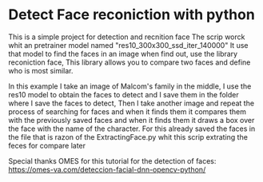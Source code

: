 
# Detect Face reconiction with python

This is a simple project for detection and recnition face 
The scrip worck whit an pretrainer model named "res10_300x300_ssd_iter_140000" It use that model to find the faces in an image when find out, use the library reconiction face, This library allows you to compare two faces and define who is most similar.

In this example I take an image of Malcom's family in the middle, I use the res10 model to obtain the faces to detect and I save them in the folder where I save the faces to detect,
Then I take another image and repeat the process of searching for faces and when it finds them it compares them with the previously saved faces and when it finds them it draws a box over the face with the name of the character. For this already saved the faces in the file that is razon of the ExtractingFace.py whit this scrip extrating the feces for compare later

Special thanks OMES for this tutorial for the detection of faces: https://omes-va.com/deteccion-facial-dnn-opencv-python/
